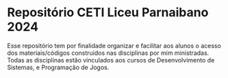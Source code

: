 # Repositório CETI Liceu Parnaibano 2024

Esse repositório tem por finalidade organizar e facilitar aos alunos o acesso dos materiais/códigos construídos nas disciplinas por mim ministradas. Todas as disciplinas estão vinculados aos cursos de
Desenvolvimento de Sistemas, e Programação de Jogos.
<br />

